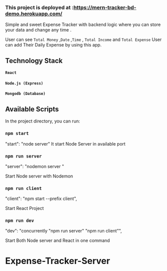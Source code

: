 ### This project is deployed at :https://mern-tracker-bd-demo.herokuapp.com/

Simple and sweet Expense Tracker with backend logic where you can store your data and change any time .

User can see `Total Money` ,`Date` ,`Time` , `Total Income` and `Total Expense` 
User can add Their Daily Expense by using this app.

## Technology Stack

#### `React` 
#### `Node.js (Express)`
#### `Mongodb (Database)` 


## Available Scripts

In the project directory, you can run:

### `npm start`

"start": "node server"
It start Node Server in available port 

### `npm run server`
"server": "nodemon server "

Start Node server with Nodemon


### `npm run client`

"client": "npm start --prefix client",

Start React Project 

### `npm run dev`

"dev": "concurrently \"npm run server\" \"npm run client\"",

Start  Both Node server and React in one command 
# Expense-Tracker-Server
